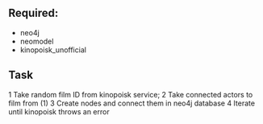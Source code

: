 ## Required:
- neo4j
- neomodel
- kinopoisk_unofficial

## Task
1 Take random film ID from kinopoisk service;
2 Take connected actors to film from (1)
3 Create nodes and connect them in neo4j database
4 Iterate until kinopoisk throws an error
